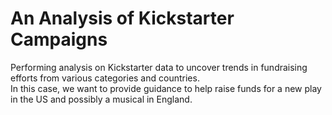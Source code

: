 # An Analysis of Kickstarter Campaigns
Performing analysis on Kickstarter data to uncover trends in fundraising efforts from various categories and countries.  
In this case, we want to provide guidance to help raise funds for a new play in the US and possibly a musical in England.
